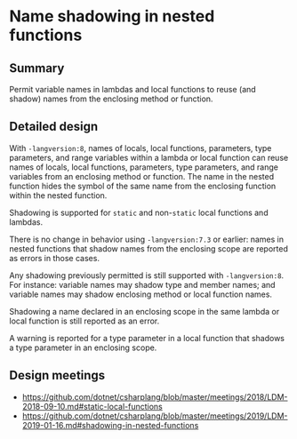 ﻿# Name shadowing in nested functions

## Summary

Permit variable names in lambdas and local functions to reuse (and shadow) names from the enclosing method or function.

## Detailed design

With `-langversion:8`, names of locals, local functions, parameters, type parameters, and range variables within a lambda or local function can reuse names of locals, local functions, parameters, type parameters, and range variables from an enclosing method or function. The name in the nested function hides the symbol of the same name from the enclosing function within the nested function.

Shadowing is supported for `static` and non-`static` local functions and lambdas.

There is no change in behavior using `-langversion:7.3` or earlier: names in nested functions that shadow names from the enclosing scope are reported as errors in those cases.

Any shadowing previously permitted is still supported with `-langversion:8`. For instance: variable names may shadow type and member names; and variable names may shadow enclosing method or local function names.

Shadowing a name declared in an enclosing scope in the same lambda or local function is still reported as an error.

A warning is reported for a type parameter in a local function that shadows a type parameter in an enclosing scope.

## Design meetings

- https://github.com/dotnet/csharplang/blob/master/meetings/2018/LDM-2018-09-10.md#static-local-functions
- https://github.com/dotnet/csharplang/blob/master/meetings/2019/LDM-2019-01-16.md#shadowing-in-nested-functions
